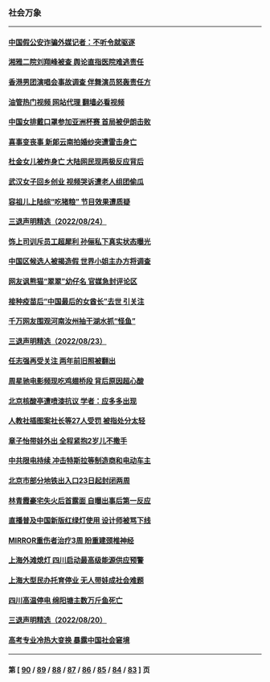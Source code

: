 ### 社会万象
---
#### [中国假公安诈骗外媒记者：不听令就驱逐](../../pages/ncid282/n13810359.md?08261645) 
#### [湘雅二院刘翔峰被查 舆论直指医院难逃责任](../../pages/ncid282/n13810352.md?08261645) 
#### [香港男团演唱会事故调查 伴舞演员怒轰责任方](../../pages/ncid282/n13810322.md?08261645) 
#### [油管热门视频 网站代理 翻墙必看视频](http://209.222.30.114:81/youtube.html?08261645)
#### [中国女排戴口罩参加亚洲杯赛 首局被伊朗击败](../../pages/ncid282/n13810160.md?08261645) 
#### [喜事变丧事 新郞云南拍婚纱突遭雷击身亡](../../pages/ncid282/n13809786.md?08261645) 
#### [杜金女儿被炸身亡 大陆网民现两极反应背后](../../pages/ncid282/n13809522.md?08261645) 
#### [武汉女子回乡创业 视频哭诉遭老人组团偷瓜](../../pages/ncid282/n13809551.md?08261645) 
#### [容祖儿上陆综“吃猪粮” 节目效果遭质疑](../../pages/ncid282/n13809411.md?08261645) 
#### [三退声明精选（2022/08/24）](../../pages/ncid282/n13809543.md?08261645) 
#### [饰上司训斥员工超犀利 孙俪私下真实状态曝光](../../pages/ncid282/n13809345.md?08261645) 
#### [中国区候选人被揭造假 世界小姐主办方将调查](../../pages/ncid282/n13809332.md?08261645) 
#### [网友讽熊猫“翠翠”幼仔名 官媒急封评论区](../../pages/ncid282/n13809306.md?08261645) 
#### [接种疫苗后“中国最后的女酋长”去世 引关注](../../pages/ncid282/n13809320.md?08261645) 
#### [千万网友围观河南汝州抽干湖水抓“怪鱼”](../../pages/ncid282/n13809037.md?08261645) 
#### [三退声明精选（2022/08/23）](../../pages/ncid282/n13808848.md?08261645) 
#### [任志强再受关注 两年前旧照被翻出](../../pages/ncid282/n13808740.md?08261645) 
#### [周星驰电影频现吃鸡翅桥段 背后原因超心酸](../../pages/ncid282/n13807971.md?08261645) 
#### [北京核酸亭遭喷漆抗议 学者：应多多出现](../../pages/ncid282/n13808352.md?08261645) 
#### [人教社插图案社长等27人受罚 被指处分太轻](../../pages/ncid282/n13808054.md?08261645) 
#### [章子怡带娃外出 全程紧抱2岁儿不撒手](../../pages/ncid282/n13807946.md?08261645) 
#### [中共限电持续 冲击特斯拉等制造商和电动车主](../../pages/ncid282/n13807864.md?08261645) 
#### [北京市部分地铁出入口23日起封闭两周](../../pages/ncid282/n13807627.md?08261645) 
#### [林青霞豪宅失火后首露面 自曝出事后第一反应](../../pages/ncid282/n13807321.md?08261645) 
#### [直播普及中国新版红绿灯使用 设计师被骂下线](../../pages/ncid282/n13807280.md?08261645) 
#### [MIRROR重伤者治疗3周 盼重建颈椎神经](../../pages/ncid282/n13807297.md?08261645) 
#### [上海外滩熄灯 四川启动最高级能源供应预警](../../pages/ncid282/n13807092.md?08261645) 
#### [上海大型民办托育停业 无人带娃成社会难题](../../pages/ncid282/n13806984.md?08261645) 
#### [四川高温停电 绵阳塘主数万斤鱼死亡](../../pages/ncid282/n13806934.md?08261645) 
#### [三退声明精选（2022/08/20）](../../pages/ncid282/n13806855.md?08261645) 
#### [高考专业冷热大变换 暴露中国社会窘境](../../pages/ncid282/n13806661.md?08261645) 

---
#### 第 [ [90](./90.md?08261645) / [89](./89.md?08261645) / [88](./88.md?08261645) / [87](./87.md?08261645) / [86](./86.md?08261645) / [85](./85.md?08261645) / [84](./84.md?08261645) / [83](./83.md?08261645) ] 页
